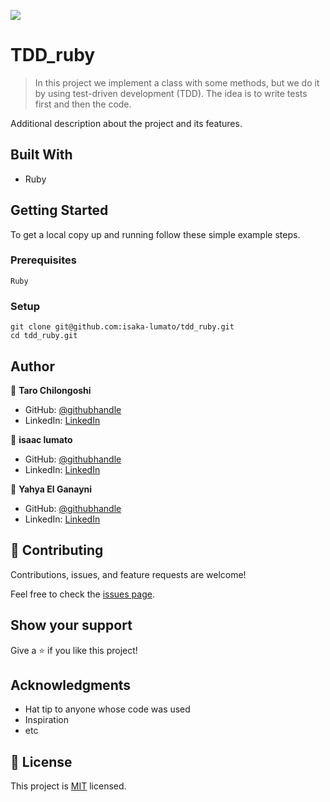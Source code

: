 ![](https://img.shields.io/badge/Microverse-blueviolet)

# TDD_ruby

> In this project we implement a class with some methods, but we do it by using test-driven development (TDD). The idea is to write tests first and then the code.

Additional description about the project and its features.

## Built With

- Ruby


## Getting Started


To get a local copy up and running follow these simple example steps.

### Prerequisites
```
Ruby
```

### Setup
```
git clone git@github.com:isaka-lumato/tdd_ruby.git
cd tdd_ruby.git
```

## Author

👤 **Taro Chilongoshi**

- GitHub: [@githubhandle](https://github.com/Tchilo)
- LinkedIn: [LinkedIn](https://linkedin.com/in/TaroChilongoshi)

👤 **isaac lumato**

- GitHub: [@githubhandle](https://github.com/isaka-lumato)
- LinkedIn: [LinkedIn](https://linkedin.com/in/lumato_isaac)

👤 **Yahya El Ganayni**

- GitHub: [@githubhandle](https://github.com/yahyaelganyni1)
- LinkedIn: [LinkedIn](https://www.linkedin.com/in/yahya-el-ganayni-a456115b/)


## 🤝 Contributing

Contributions, issues, and feature requests are welcome!

Feel free to check the [issues page](../../issues/).

## Show your support

Give a ⭐️ if you like this project!

## Acknowledgments

- Hat tip to anyone whose code was used
- Inspiration
- etc

## 📝 License

This project is [MIT](./MIT.md) licensed.
